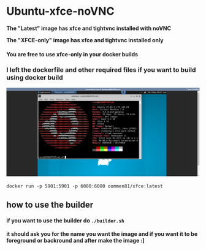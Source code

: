 # Ubuntu-xfce-noVNC

**The "Latest" image has  xfce and tightvnc installed with noVNC** 

**The "XFCE-only" image has xfce and tightvnc installed only**

#### You are free to use xfce-only in your docker builds ####

  ### I left the dockerfile and other required files if you want to build using docker build ###

![Docker container running](https://raw.githubusercontent.com/oommen-k8/Ubuntu-xfce-noVNC/main/picture.png)

```
docker run -p 5901:5901 -p 6080:6080 oommen81/xfce:latest
```

## how to use the builder

#### if you want to use the builder do `./builder.sh` ####


**it should ask you for the name you want the image and if you want it to be foreground or backround and after make the image :]**
